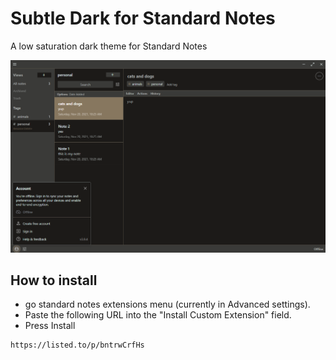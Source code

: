 # Subtle Dark for Standard Notes
A low saturation dark theme for Standard Notes

![preview](https://raw.githubusercontent.com/parkertg/sn-theme-subtle-dark/main/preview.png)

## How to install 
- go standard notes extensions menu (currently in Advanced settings). 
- Paste the following URL into the "Install Custom Extension" field. 
- Press Install

```
https://listed.to/p/bntrwCrfHs
```
